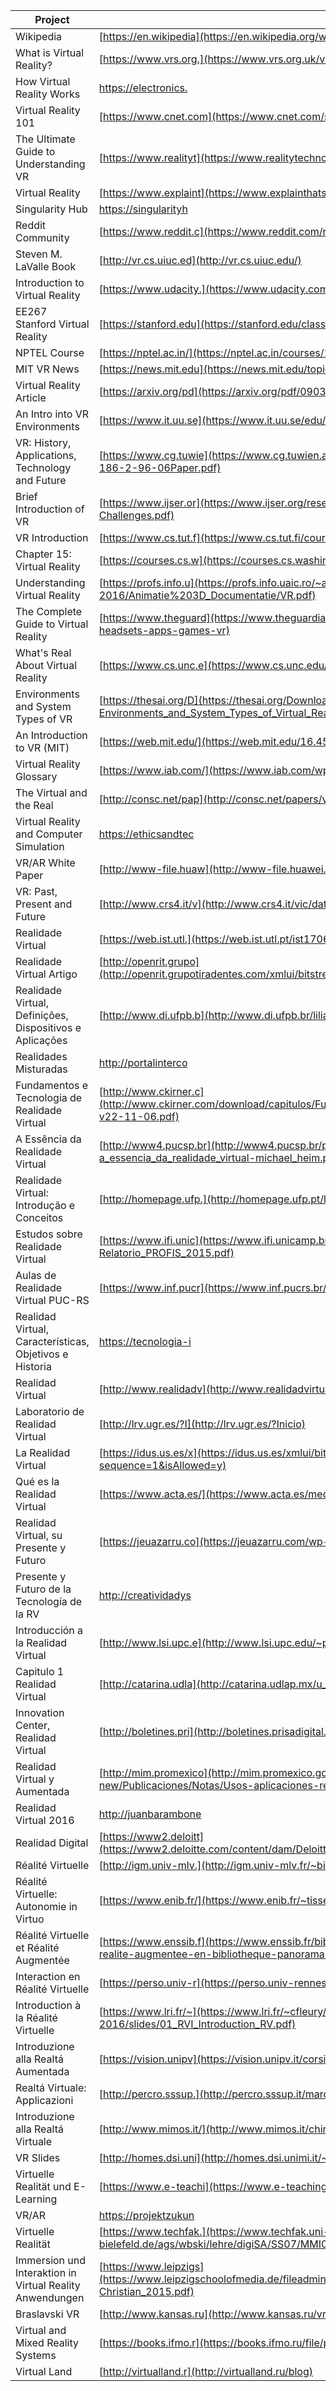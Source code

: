 | Project                                                  | URL                                                                                                                                                                      | Language |
|----------------------------------------------------------|--------------------------------------------------------------------------------------------------------------------------------------------------------------------------|----------|
| Wikipedia                                                | [https://en.wikipedia](https://en.wikipedia.org/wiki/Virtual_reality)                                                                                                    | EN       |
| What is Virtual Reality?                                 | [https://www.vrs.org.](https://www.vrs.org.uk/virtual-reality/what-is-virtual-reality.html)                                                                              | EN       |
| How Virtual Reality Works                                | [https://electronics.](https://electronics.howstuffworks.com/gadgets/other-gadgets/virtual-reality.htm)                                                                  | EN       |
| Virtual Reality 101                                      | [https://www.cnet.com](https://www.cnet.com/special-reports/vr101/)                                                                                                      | EN       |
| The Ultimate Guide to Understanding VR                   | [https://www.realityt](https://www.realitytechnologies.com/virtual-reality/)                                                                                             | EN       |
| Virtual Reality                                          | [https://www.explaint](https://www.explainthatstuff.com/virtualreality.html)                                                                                             | EN       |
| Singularity Hub                                          | [https://singularityh](https://singularityhub.com/tag/virtual-reality/)                                                                                                  | EN       |
| Reddit Community                                         | [https://www.reddit.c](https://www.reddit.com/r/virtualreality/)                                                                                                         | EN       |
| Steven M. LaValle Book                                   | [http://vr.cs.uiuc.ed](http://vr.cs.uiuc.edu/)                                                                                                                           | EN       |
| Introduction to Virtual Reality                          | [https://www.udacity.](https://www.udacity.com/course/introduction-to-virtual-reality--ud1012)                                                                           | EN       |
| EE267 Stanford Virtual Reality                           | [https://stanford.edu](https://stanford.edu/class/ee267/)                                                                                                                | EN       |
| NPTEL Course                                             | [https://nptel.ac.in/](https://nptel.ac.in/courses/106106138/1)                                                                                                          | EN       |
| MIT VR News                                              | [https://news.mit.edu](https://news.mit.edu/topic/augmented-and-virtual-reality)                                                                                         | EN       |
| Virtual Reality Article                                  | [https://arxiv.org/pd](https://arxiv.org/pdf/0903.4314.pdf)                                                                                                              | EN       |
| An Intro into VR Environments                            | [https://www.it.uu.se](https://www.it.uu.se/edu/course/homepage/igs/ht06/lect/F1_igs_intro_vr.pdf)                                                                       | EN       |
| VR: History, Applications, Technology and Future         | [https://www.cg.tuwie](https://www.cg.tuwien.ac.at/research/publications/1996/mazuryk-1996-VRH/TR-186-2-96-06Paper.pdf)                                                  | EN       |
| Brief Introduction of VR                                 | [https://www.ijser.or](https://www.ijser.org/researchpaper/Brief-Introduction-of-Virtual-Reality-its-Challenges.pdf)                                                     | EN       |
| VR Introduction                                          | [https://www.cs.tut.f](https://www.cs.tut.fi/courses/SGN-5406/lectures/VR1-introduction.pdf)                                                                             | EN       |
| Chapter 15: Virtual Reality                              | [https://courses.cs.w](https://courses.cs.washington.edu/courses/cse576/book/ch15.pdf)                                                                                   | EN       |
| Understanding Virtual Reality                            | [https://profs.info.u](https://profs.info.uaic.ro/~avitcu/FII%202015-2016/Animatie%203D_Documentatie/VR.pdf)                                                             | EN       |
| The Complete Guide to Virtual Reality                    | [https://www.theguard](https://www.theguardian.com/technology/2016/nov/10/virtual-reality-guide-headsets-apps-games-vr)                                                  | EN       |
| What's Real About Virtual Reality                        | [https://www.cs.unc.e](https://www.cs.unc.edu/~brooks/WhatsReal.pdf)                                                                                                     | EN       |
| Environments and System Types of VR                      | [https://thesai.org/D](https://thesai.org/Downloads/Volume8No6/Paper_10-Environments_and_System_Types_of_Virtual_Reality.pdf)                                            | EN       |
| An Introduction to VR (MIT)                              | [https://web.mit.edu/](https://web.mit.edu/16.459/www/VR1.pdf)                                                                                                           | EN       |
| Virtual Reality Glossary                                 | [https://www.iab.com/](https://www.iab.com/wp-content/uploads/2018/07/IAB_VR-AR_Glossary_v5b.pdf)                                                                        | EN       |
| The Virtual and the Real                                 | [http://consc.net/pap](http://consc.net/papers/virtual.pdf)                                                                                                              | EN       |
| Virtual Reality and Computer Simulation                  | [https://ethicsandtec](https://ethicsandtechnology.eu/wp-content/uploads/downloadable-content/Brey_2008_VR-CS.pdf)                                                       | EN       |
| VR/AR White Paper                                        | [http://www-file.huaw](http://www-file.huawei.com/-/media/CORPORATE/PDF/ilab/vr-ar-en.pdf)                                                                               | EN       |
| VR: Past, Present and Future                             | [http://www.crs4.it/v](http://www.crs4.it/vic/data/papers/vr-report98.pdf)                                                                                               | EN       |
| Realidade Virtual                                        | [https://web.ist.utl.](https://web.ist.utl.pt/ist170613/)                                                                                                                | PT       |
| Realidade Virtual Artigo                                 | [http://openrit.grupo](http://openrit.grupotiradentes.com/xmlui/bitstream/handle/set/395/REALIDADE%20VIRTUAL.pdf?sequence=1)                                             | PT       |
| Realidade Virtual, Definições, Dispositivos e Aplicações | [http://www.di.ufpb.b](http://www.di.ufpb.br/liliane/publicacoes/2002_reic.pdf)                                                                                          | PT       |
| Realidades Misturadas                                    | [http://portalinterco](http://portalintercom.org.br/anais/nacional2017/resumos/R12-2843-1.pdf)                                                                           | PT       |
| Fundamentos e Tecnologia de Realidade Virtual            | [http://www.ckirner.c](http://www.ckirner.com/download/capitulos/Fundamentos_e_Tecnologia_de_Realidade_Virtual_e_Aumentada-v22-11-06.pdf)                                | PT       |
| A Essência da Realidade Virtual                          | [http://www4.pucsp.br](http://www4.pucsp.br/pos/tidd/teccogs/dossies/2009/edicao_2/2_1-a_essencia_da_realidade_virtual-michael_heim.pdf)                                 | PT       |
| Realidade Virtual: Introdução e Conceitos                | [http://homepage.ufp.](http://homepage.ufp.pt/lmbg/textos/vr_intro.pdf)                                                                                                  | PT       |
| Estudos sobre Realidade Virtual                          | [https://www.ifi.unic](https://www.ifi.unicamp.br/~lunazzi/prof_lunazzi/Estereoscopia/151203-Relatorio_PROFIS_2015.pdf)                                                  | PT       |
| Aulas de Realidade Virtual PUC-RS                        | [https://www.inf.pucr](https://www.inf.pucrs.br/~pinho/CGII/PDFs/)                                                                                                       | PT       |
| Realidad Virtual, Características, Objetivos e Historia  | [https://tecnologia-i](https://tecnologia-informatica.com/realidad-virtual-caracteristicas-objetivos-historia-lentes-juegos/)                                            | ES       |
| Realidad Virtual                                         | [http://www.realidadv](http://www.realidadvirtual.com/)                                                                                                                  | ES       |
| Laboratorio de Realidad Virtual                          | [http://lrv.ugr.es/?I](http://lrv.ugr.es/?Inicio)                                                                                                                        | ES       |
| La Realidad Virtual                                      | [https://idus.us.es/x](https://idus.us.es/xmlui/bitstream/handle/11441/45510/file_1.pdf?sequence=1&isAllowed=y)                                                          | ES       |
| Qué es la Realidad Virtual                               | [https://www.acta.es/](https://www.acta.es/medios/articulos/ciencias_y_tecnologia/001049.pdf)                                                                            | ES       |
| Realidad Virtual, su Presente y Futuro                   | [https://jeuazarru.co](https://jeuazarru.com/wp-content/uploads/2014/10/Realidad-Virtual-2014.pdf)                                                                       | ES       |
| Presente y Futuro de la Tecnología de la RV              | [http://creatividadys](http://creatividadysociedad.com/articulos/16/4-Realidad%20Virtual.pdf)                                                                            | ES       |
| Introducción a la Realidad Virtual                       | [http://www.lsi.upc.e](http://www.lsi.upc.edu/~pere/SGI/guions/ArquitecturaRV.pdf)                                                                                       | ES       |
| Capitulo 1 Realidad Virtual                              | [http://catarina.udla](http://catarina.udlap.mx/u_dl_a/tales/documentos/lis/von_r_pa/capitulo1.pdf)                                                                      | ES       |
| Innovation Center, Realidad Virtual                      | [http://boletines.pri](http://boletines.prisadigital.com/ebook-cibbva-realidad-virtual.pdf)                                                                              | ES       |
| Realidad Virtual y Aumentada                             | [http://mim.promexico](http://mim.promexico.gob.mx/work/models/mim/templates-new/Publicaciones/Notas/Usos-aplicaciones-realidad-virtual.pdf)                             | ES       |
| Realidad Virtual 2016                                    | [http://juanbarambone](http://juanbarambones.com/wp-content/uploads/2017/01/realidad-virtual-2016-V1.pdf)                                                                | ES       |
| Realidad Digital                                         | [https://www2.deloitt](https://www2.deloitte.com/content/dam/Deloitte/co/Documents/technology/Realidad%20digital%202018.pdf)                                             | ES       |
| Réalité Virtuelle                                        | [http://igm.univ-mlv.](http://igm.univ-mlv.fr/~biri/Enseignement/MII1/TDPdf/RV_intro_et_systeme.pdf)                                                                     | FR       |
| Réalité Virtuelle: Autonomie in Virtuo                   | [https://www.enib.fr/](https://www.enib.fr/~tisseau/doc/hdr/hdrJT.pdf)                                                                                                   | FR       |
| Réalité Virtuelle et Réalité Augmentée                   | [https://www.enssib.f](https://www.enssib.fr/bibliotheque-numerique/documents/68098-realite-virtuelle-et-realite-augmentee-en-bibliotheque-panorama-et-perspectives.pdf) | FR       |
| Interaction en Réalité Virtuelle                         | [https://perso.univ-r](https://perso.univ-rennes1.fr/thierry.duval/Documents/Interaction3DenRV.pdf)                                                                      | FR       |
| Introduction à la Réalité Virtuelle                      | [https://www.lri.fr/~](https://www.lri.fr/~cfleury/teaching/et5-info/RVI-2016/slides/01_RVI_Introduction_RV.pdf)                                                         | FR       |
| Introduzione alla Realtá Aumentada                       | [https://vision.unipv](https://vision.unipv.it/corsi/InformationTechnology/IT_AR.pdf)                                                                                    | IT       |
| Realtá Virtuale: Applicazioni                            | [http://percro.sssup.](http://percro.sssup.it/marcello/didattica/AA2010/4_Applicazioni_A.pdf)                                                                            | IT       |
| Introduzione alla Realtá Virtuale                        | [http://www.mimos.it/](http://www.mimos.it/chirurgiavirtuale/DePaolis.pdf)                                                                                               | IT       |
| VR Slides                                                | [http://homes.dsi.uni](http://homes.dsi.unimi.it/~borghese/Teaching/IntelligentSystems/Slides/VR/)                                                                       | IT       |
| Virtuelle Realität und E-Learning                        | [https://www.e-teachi](https://www.e-teaching.org/didaktik/gestaltung/vr/vr.pdf)                                                                                         | DE       |
| VR/AR                                                    | [https://projektzukun](https://projektzukunft.berlin.de/fileadmin/user_upload/pdf/studien/VR_Zusammenfassung_final.pdf)                                                  | DE       |
| Virtuelle Realität                                       | [https://www.techfak.](https://www.techfak.uni-bielefeld.de/ags/wbski/lehre/digiSA/SS07/MMI07/MMI07_files/Latoschik-VR-Mainz.pdf)                                        | DE       |
| Immersion und Interaktion in Virtual Reality Anwendungen | [https://www.leipzigs](https://www.leipzigschoolofmedia.de/fileadmin/content/Dokumente/Masterarbeiten/MM/Masterarbeit_Kaulich-Christian_2015.pdf)                        | DE       |
| Braslavski VR                                            | [http://www.kansas.ru](http://www.kansas.ru/vr/braslavski_vr.pdf)                                                                                                        | RU       |
| Virtual and Mixed Reality Systems                        | [https://books.ifmo.r](https://books.ifmo.ru/file/pdf/2321.pdf)                                                                                                          | RU       |
| Virtual Land                                             | [http://virtualland.r](http://virtualland.ru/blog)                                                                                                                       | RU       |
